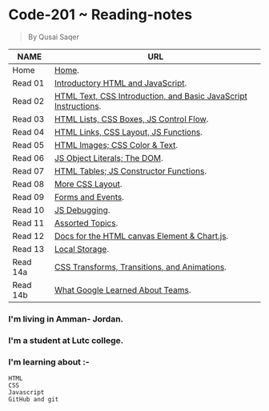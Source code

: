 
# Code-201  ~ Reading-notes
> By Qusai Saqer

**NAME** | **URL**
------------------ | -------------
Home    | [Home]().
 Read 01     | [Introductory HTML and JavaScript](https://qusais.github.io/reading-notes/class-01 ).
 Read 02     | [HTML Text, CSS Introduction, and Basic JavaScript Instructions]( ).
 Read 03     | [HTML Lists, CSS Boxes, JS Control Flow]( ).
 Read 04     | [HTML Links, CSS Layout, JS Functions]( ).
 Read 05     | [HTML Images; CSS Color & Text]( ).
 Read 06     | [JS Object Literals; The DOM]( ).
 Read 07     | [HTML Tables; JS Constructor Functions]( ).
 Read 08     | [More CSS Layout]( ).
 Read 09     | [Forms and Events]( ).
 Read 10     | [JS Debugging]( ).
 Read 11     | [Assorted Topics]( ).
 Read 12     | [Docs for the HTML canvas Element & Chart.js]( ).
 Read 13     | [Local Storage]( ).
 Read 14a    | [CSS Transforms, Transitions, and Animations]( ).
 Read 14b    | [What Google Learned About Teams]( ).

### I'm living in Amman- Jordan.
### I'm a student at Lutc college.
### I'm learning about :-
```
HTML
CSS
Javascript
GitHub and git
```

